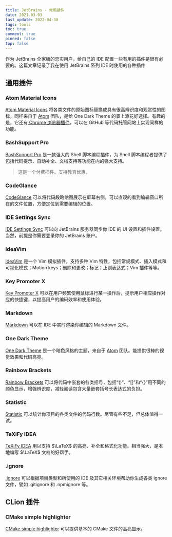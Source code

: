 ```yaml
---
title: JetBrains - 常用插件
date: 2021-03-03
last_update: 2022-04-30
tags: tools
toc: true
comment: true
pinned: false
top: false
---
```


作为 JetBrains 全家桶的忠实用户，给自己的 IDE 配置一些有用的插件是很有必要的。这篇文章记录了我在使用 JetBrains 系列 IDE 时使用的各种插件

## 通用插件

### Atom Material Icons

[Atom Material Icons](https://plugins.jetbrains.com/plugin/10044-atom-material-icons) 将各类文件的原始图标替换成具有很高辨识度和观赏性的图标，同样来自于 [Atom](https://atom.io/themes) 团队，是给 One Dark Theme 的景上添花好选择。有趣的是，它还有[ Chrome 浏览器插件](https://chrome.google.com/webstore/detail/atom-file-icons-web/pljfkbaipkidhmaljaaakibigbcmmpnc)，可以在 GitHub 等代码托管网站上实现同样的功能。

### BashSupport Pro

[BashSupport Pro](https://plugins.jetbrains.com/plugin/13841-bashsupport-pro) 是一款强大的 Shell 脚本编程插件，为 Shell 脚本编程者提供了包括代码提示、自动补全、文档支持等功能在内的强大支持。

> 这是一个付费插件。支持教育优惠。

### CodeGlance

[CodeGlance](https://plugins.jetbrains.com/plugin/index?xmlId=net.vektah.codeglance) 可以将代码段略缩图展示在屏幕右侧，可以直观的看到编辑窗口所在的文件位置，方便定位到需要编辑的位置。

### IDE Settings Sync

[IDE Settings Sync](https://plugins.jetbrains.com/plugin/15525-ide-settings-sync) 可以向 JetBrains 服务器同步你 IDE 的 UI 设置和插件设置。当然，前提是你需要登录你的 JetBrains 账户。

### IdeaVim

[IdeaVim](https://plugins.jetbrains.com/plugin/164-ideavim) 是一个 Vim 模拟插件，支持多种 Vim 特性，包括常规模式、插入模式和可视化模式；Motion keys；删除和更改；标记；正则表达式；Vim 插件等等。

### Key Promoter X

[Key Promoter X](https://plugins.jetbrains.com/plugin/9792-key-promoter-x) 可以在用户频繁使用鼠标进行某一操作后，提示用户相应操作对应的快捷键，以提高用户的编码效率和使用体验。

### Markdown

[Markdown](https://plugins.jetbrains.com/plugin/7793-markdown) 可以在 IDE 中实时渲染你编辑的 Markdown 文件。

### One Dark Theme

[One Dark Theme](https://plugins.jetbrains.com/plugin/11938-one-dark-theme) 是一个暗色风格的主题，来自于 [Atom](https://atom.io/themes) 团队。能提供很棒的视觉效果和代码高亮。

### Rainbow Brackets

[Rainbow Brackets](https://plugins.jetbrains.com/plugin/10080-rainbow-brackets) 可以将代码中嵌套的各类括号，包括“()”、“[]”和“{}”用不同的颜色显示，增强辨识度，减轻阅读包含大量嵌套括号长表达式的负担。

### Statistic

[Statistic](https://plugins.jetbrains.com/plugin/4509-statistic) 可以统计你项目的各类文件的代码行数。尽管有些不足，但总体值得一试。

### TeXiFy IDEA

[TeXiFy IDEA](https://plugins.jetbrains.com/plugin/9473-texify-idea) 用以支持 $\LaTeX$ 的高亮、补全和格式化功能。相当强大，是本地编写 $\LaTeX$ 文档的好帮手。

### .ignore

[.ignore](https://plugins.jetbrains.com/plugin/7495--ignore) 可以根据项目类型和所使用的 IDE 及其它相关环境帮助你生成各类 ignore 文件，譬如 .gitignore 和 .npmignore 等。

## CLion 插件

### CMake simple highlighter

[CMake simple highlighter](https://plugins.jetbrains.com/plugin/10089-cmake-simple-highlighter) 可以提供基本的 CMake 文件的高亮显示。

